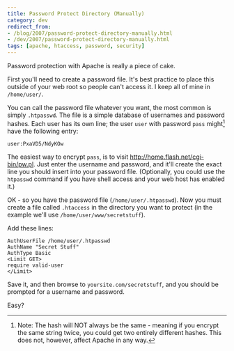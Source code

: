 ```yaml
---
title: Password Protect Directory (Manually)
category: dev
redirect_from:
- /blog/2007/password-protect-directory-manually.html
- /dev/2007/password-protect-directory-manually.html
tags: [apache, htaccess, password, security]
---
```


Password protection with Apache is really a piece of cake.

First you'll need to create a password file. It's best practice to place this
outside of your web root so people can't access it. I keep all of mine in
`/home/user/`.

You can call the password file whatever you want, the most common is simply
`.htpasswd`. The file is a simple database of usernames and password hashes.
Each user has its own line; the user `user` with password `pass` might[^1]
have the following entry:

```
user:PxaVD5/NdyKOw
```

The easiest way to encrypt `pass`, is to visit
<http://home.flash.net/cgi-bin/pw.pl>. Just enter the username and password,
and it'll create the exact line you should insert into your password file.
(Optionally, you could use the `htpasswd` command if you have shell access and
your web host has enabled it.)

OK - so you have the password file (`/home/user/.htpasswd`). Now you must
create a file called `.htaccess` in the directory you want to protect (in the
example we'll use `/home/user/www/secretstuff`).

Add these lines:

```
AuthUserFile /home/user/.htpasswd
AuthName "Secret Stuff"
AuthType Basic
<Limit GET>
require valid-user
</Limit>
```

Save it, and then browse to `yoursite.com/secretstuff`, and you should be
prompted for a username and password.

Easy?

[^1]: Note: The hash will NOT always be the same - meaning if you encrypt the
      same string twice, you could get two entirely different hashes. This
      does not, however, affect Apache in any way.

[1]: http://home.flash.net/cgi-bin/pw.pl
